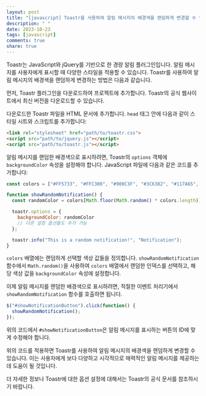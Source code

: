 ```yaml
---
layout: post
title: "[javascript] Toastr을 사용하여 알림 메시지의 배경색을 랜덤하게 변경할 수 있을까요?"
description: " "
date: 2023-10-23
tags: [javascript]
comments: true
share: true
---
```


Toastr는 JavaScript와 jQuery를 기반으로 한 경량 알림 플러그인입니다. 알림 메시지를 사용자에게 표시할 때 다양한 스타일을 적용할 수 있습니다. Toastr를 사용하여 알림 메시지의 배경색을 랜덤하게 변경하는 방법은 다음과 같습니다.

먼저, Toastr 플러그인을 다운로드하여 프로젝트에 추가합니다. Toastr의 공식 웹사이트에서 최신 버전을 다운로드할 수 있습니다.

다운로드한 Toastr 파일을 HTML 문서에 추가합니다. `head` 태그 안에 다음과 같이 스타일 시트와 스크립트를 추가합니다:

```html
<link rel="stylesheet" href="path/to/toastr.css">
<script src="path/to/jquery.js"></script>
<script src="path/to/toastr.js"></script>
```

알림 메시지를 랜덤한 배경색으로 표시하려면, Toastr의 `options` 객체에 `backgroundColor` 속성을 설정해야 합니다. JavaScript 파일에 다음과 같은 코드를 추가합니다:

```javascript
const colors = ["#FF5733", "#FFC300", "#900C3F", "#3C6382", "#117A65", "#9C640C"];

function showRandomNotification() {
  const randomColor = colors[Math.floor(Math.random() * colors.length)];

  toastr.options = {
    backgroundColor: randomColor
    // 다른 설정 옵션들도 추가 가능
  };

  toastr.info("This is a random notification!", "Notification");
}
```

`colors` 배열에는 랜덤하게 선택할 색상 값들을 정의합니다. `showRandomNotification` 함수에서 `Math.random()`을 사용하여 `colors` 배열에서 랜덤한 인덱스를 선택하고, 해당 색상 값을 `backgroundColor` 속성에 설정합니다.

이제 알림 메시지를 랜덤한 배경색으로 표시하려면, 적절한 이벤트 처리기에서 `showRandomNotification` 함수를 호출하면 됩니다.

```javascript
$("#showNotificationButton").click(function() {
  showRandomNotification();
});
```

위의 코드에서 `#showNotificationButton`은 알림 메시지를 표시하는 버튼의 ID에 맞게 수정해야 합니다.

위의 코드를 적용하면 Toastr를 사용하여 알림 메시지의 배경색을 랜덤하게 변경할 수 있습니다. 이는 사용자에게 보다 다양하고 시각적으로 매력적인 알림 메시지를 제공하는 데 도움이 될 것입니다.

더 자세한 정보나 Toastr에 대한 옵션 설정에 대해서는 Toastr의 공식 문서를 참조하시기 바랍니다.